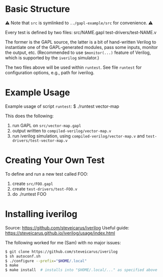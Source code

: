 # Basic Structure

:warning:
Note that `src` is symlinked to `../gapl-example/src` for convenience.
:warning:

Every test is defined by two files:
    src/NAME.gapl
    test-drivers/test-NAME.v

The former is the GAPL source, the latter is a bit of hand-written Verilog
to instantiate one of the GAPL-generated modules, pass some inputs, monitor
the output, etc. (Recommended to use `$monitor(...)` feature of Verilog, which
is supported by the `iverilog` simulator.)

The two files above will be used within `runtest`. See file `runtest` for
configuration options, e.g., path for iverilog.

# Example Usage

Example usage of script `runtest`:
  $ ./runtest vector-map

This does the following:
  1. run GAPL on `src/vector-map.gapl`
  2. output written to `compiled-verilog/vector-map.v`
  3. run iverilog simulation, using
     `compiled-verilog/vector-map.v` and `test-drivers/test-vector-map.v`

# Creating Your Own Test

To define and run a new test called FOO:
  1. create `src/FOO.gapl`
  2. create `test-drivers/test-FOO.v`
  3. do ./runtest FOO

# Installing iverilog

Source: https://github.com/steveicarus/iverilog
Useful guide: https://steveicarus.github.io/iverilog/usage/index.html

The following worked for me (Sam) with no major issues:
```bash
$ git clone https://github.com/steveicarus/iverilog
$ sh autoconf.sh
$ ./configure --prefix="$HOME/.local"
$ make
$ make install  # installs into "$HOME/.local/..." as specified above
```